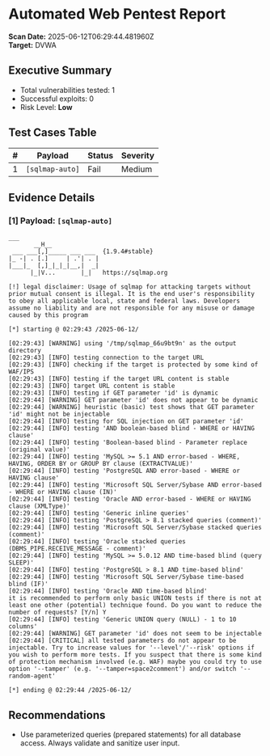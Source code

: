 # Automated Web Pentest Report

**Scan Date:** 2025-06-12T06:29:44.481960Z  
**Target:** DVWA

## Executive Summary
- Total vulnerabilities tested: 1  
- Successful exploits: 0  
- Risk Level: **Low**

## Test Cases Table

| # | Payload | Status | Severity |
|---|---------|--------|----------|
| 1 | `[sqlmap-auto]` | Fail | Medium |

## Evidence Details

### [1] Payload: `[sqlmap-auto]`
```
___
       __H__
 ___ ___[,]_____ ___ ___  {1.9.4#stable}
|_ -| . [.]     | .'| . |
|___|_  [,]_|_|_|__,|  _|
      |_|V...       |_|   https://sqlmap.org

[!] legal disclaimer: Usage of sqlmap for attacking targets without prior mutual consent is illegal. It is the end user's responsibility to obey all applicable local, state and federal laws. Developers assume no liability and are not responsible for any misuse or damage caused by this program

[*] starting @ 02:29:43 /2025-06-12/

[02:29:43] [WARNING] using '/tmp/sqlmap_66u9bt9n' as the output directory
[02:29:43] [INFO] testing connection to the target URL
[02:29:43] [INFO] checking if the target is protected by some kind of WAF/IPS
[02:29:43] [INFO] testing if the target URL content is stable
[02:29:43] [INFO] target URL content is stable
[02:29:43] [INFO] testing if GET parameter 'id' is dynamic
[02:29:44] [WARNING] GET parameter 'id' does not appear to be dynamic
[02:29:44] [WARNING] heuristic (basic) test shows that GET parameter 'id' might not be injectable
[02:29:44] [INFO] testing for SQL injection on GET parameter 'id'
[02:29:44] [INFO] testing 'AND boolean-based blind - WHERE or HAVING clause'
[02:29:44] [INFO] testing 'Boolean-based blind - Parameter replace (original value)'
[02:29:44] [INFO] testing 'MySQL >= 5.1 AND error-based - WHERE, HAVING, ORDER BY or GROUP BY clause (EXTRACTVALUE)'
[02:29:44] [INFO] testing 'PostgreSQL AND error-based - WHERE or HAVING clause'
[02:29:44] [INFO] testing 'Microsoft SQL Server/Sybase AND error-based - WHERE or HAVING clause (IN)'
[02:29:44] [INFO] testing 'Oracle AND error-based - WHERE or HAVING clause (XMLType)'
[02:29:44] [INFO] testing 'Generic inline queries'
[02:29:44] [INFO] testing 'PostgreSQL > 8.1 stacked queries (comment)'
[02:29:44] [INFO] testing 'Microsoft SQL Server/Sybase stacked queries (comment)'
[02:29:44] [INFO] testing 'Oracle stacked queries (DBMS_PIPE.RECEIVE_MESSAGE - comment)'
[02:29:44] [INFO] testing 'MySQL >= 5.0.12 AND time-based blind (query SLEEP)'
[02:29:44] [INFO] testing 'PostgreSQL > 8.1 AND time-based blind'
[02:29:44] [INFO] testing 'Microsoft SQL Server/Sybase time-based blind (IF)'
[02:29:44] [INFO] testing 'Oracle AND time-based blind'
it is recommended to perform only basic UNION tests if there is not at least one other (potential) technique found. Do you want to reduce the number of requests? [Y/n] Y
[02:29:44] [INFO] testing 'Generic UNION query (NULL) - 1 to 10 columns'
[02:29:44] [WARNING] GET parameter 'id' does not seem to be injectable
[02:29:44] [CRITICAL] all tested parameters do not appear to be injectable. Try to increase values for '--level'/'--risk' options if you wish to perform more tests. If you suspect that there is some kind of protection mechanism involved (e.g. WAF) maybe you could try to use option '--tamper' (e.g. '--tamper=space2comment') and/or switch '--random-agent'

[*] ending @ 02:29:44 /2025-06-12/
```

## Recommendations
- Use parameterized queries (prepared statements) for all database access. Always validate and sanitize user input.  

